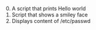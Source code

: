 0. A script that prints Hello world
1. Script that shows a smiley face
2. Displays content of /etc/passwd
